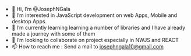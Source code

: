 - 👋 Hi, I’m @JosephNGala
- 👀 I’m interested in JavaScript development on web Apps, Mobile and desktop Apps.
- 🌱 I’m currently learning learning a number of libraries and I have already made a journey with some of them
- 💞️ I’m looking to collaborate on project especially in NWJS and REACT
- 📫 How to reach me : Send a mail to josephngala10@gmail.com

<!---
JosephNGala/JosephNGala is a ✨ special ✨ repository because its `README.md` (this file) appears on your GitHub profile.
You can click the Preview link to take a look at your changes.
--->
